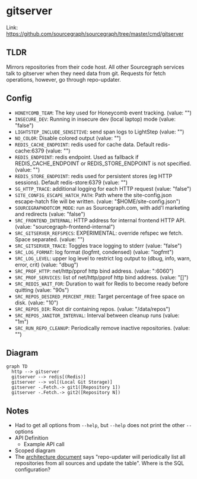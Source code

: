 # gitserver

Link: https://github.com/sourcegraph/sourcegraph/tree/master/cmd/gitserver

## TLDR

Mirrors repositories from their code host. All other Sourcegraph services talk to gitserver when they need data from git. Requests for fetch operations, however, go through repo-updater.

## Config

- `HONEYCOMB_TEAM`: The key used for Honeycomb event tracking. (value: "")
- `INSECURE_DEV`: Running in insecure dev (local laptop) mode (value: "false")
- `LIGHTSTEP_INCLUDE_SENSITIVE`: send span logs to LightStep (value: "")
- `NO_COLOR`: Disable colored output (value: "")
- `REDIS_CACHE_ENDPOINT`: redis used for cache data. Default redis-cache:6379 (value: "")
- `REDIS_ENDPOINT`: redis endpoint. Used as fallback if REDIS_CACHE_ENDPOINT or REDIS_STORE_ENDPOINT is not specified. (value: "")
- `REDIS_STORE_ENDPOINT`: redis used for persistent stores (eg HTTP sessions). Default redis-store:6379 (value: "")
- `SG_HTTP_TRACE`: additional logging for each HTTP request (value: "false")
- `SITE_CONFIG_ESCAPE_HATCH_PATH`: Path where the site-config.json escape-hatch file will be written. (value: "\$HOME/site-config.json")
- `SOURCEGRAPHDOTCOM_MODE`: run as Sourcegraph.com, with add'l marketing and redirects (value: "false")
- `SRC_FRONTEND_INTERNAL`: HTTP address for internal frontend HTTP API. (value: "sourcegraph-frontend-internal")
- `SRC_GITSERVER_REFSPECS`: EXPERIMENTAL: override refspec we fetch. Space separated. (value: "")
- `SRC_GITSERVER_TRACE`: Toggles trace logging to stderr (value: "false")
- `SRC_LOG_FORMAT`: log format (logfmt, condensed) (value: "logfmt")
- `SRC_LOG_LEVEL`: upper log level to restrict log output to (dbug, info, warn, error, crit) (value: "dbug")
- `SRC_PROF_HTTP`: net/http/pprof http bind address. (value: ":6060")
- `SRC_PROF_SERVICES`: list of net/http/pprof http bind address. (value: "[]")
- `SRC_REDIS_WAIT_FOR`: Duration to wait for Redis to become ready before quitting (value: "90s")
- `SRC_REPOS_DESIRED_PERCENT_FREE`: Target percentage of free space on disk. (value: "10")
- `SRC_REPOS_DIR`: Root dir containing repos. (value: "/data/repos")
- `SRC_REPOS_JANITOR_INTERVAL`: Interval between cleanup runs (value: "1m")
- `SRC_RUN_REPO_CLEANUP`: Periodically remove inactive repositories. (value: "")

## Diagram

```mermaid
graph TD
  http --> gitserver
  gitserver --> redis[(Redis)]
  gitserver --> vol[(Local Git Storage)]
  gitserver -.Fetch.-> git1([Repository 1])
  gitserver -.Fetch.-> git2([Repository N])
```

## Notes

- Had to get all options from `--help`, but `--help` does not print the other `--` options
- API Definition
  - Example API call
- Scoped diagram
- The [architecture document](https://docs.sourcegraph.com/dev/architecture/life-of-a-repository) says "repo-updater will periodically list all repositories from all sources and update the table". Where is the SQL configuration?
